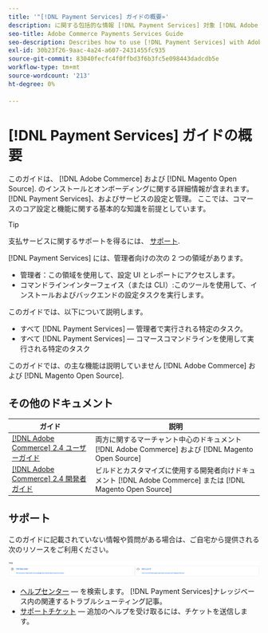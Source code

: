 ```yaml
---
title: '"[!DNL Payment Services] ガイドの概要»'
description: に関する包括的な情報 [!DNL Payment Services] 対象 [!DNL Adobe Commerce] および [!DNL Magento Open Source] 管理者（インストールとオンボーディングを含む）
seo-title: Adobe Commerce Payments Services Guide
seo-description: Describes how to use [!DNL Payment Services] with Adobe Commerce or [!DNL Magento Open Source].
exl-id: 30b23f26-9aac-4a24-a607-2431455fc935
source-git-commit: 83040fecfc4f0ffbd3f6b3fc5e098443dadcdb5e
workflow-type: tm+mt
source-wordcount: '213'
ht-degree: 0%

---
```


# [!DNL Payment Services] ガイドの概要

このガイドは、 [!DNL Adobe Commerce] および [!DNL Magento Open Source]. のインストールとオンボーディングに関する詳細情報が含まれます。 [!DNL Payment Services]、およびサービスの設定と管理。 ここでは、コマースのコア設定と機能に関する基本的な知識を前提としています。

>[!TIP]
>
>支払サービスに関するサポートを得るには、 [サポート](#support).

[!DNL Payment Services] には、管理者向けの次の 2 つの領域があります。

* 管理者：この領域を使用して、設定 UI とレポートにアクセスします。
* コマンドラインインターフェイス（または CLI）:このツールを使用して、インストールおよびバックエンドの設定タスクを実行します。

このガイドでは、以下について説明します。

* すべて [!DNL Payment Services] — 管理者で実行される特定のタスク。
* すべて [!DNL Payment Services] — コマースコマンドラインを使用して実行される特定のタスク

このガイドでは、の主な機能は説明していません [!DNL Adobe Commerce] および [!DNL Magento Open Source].

## その他のドキュメント

| ガイド | 説明 |
|------ | ----------- |
| [[!DNL Adobe Commerce] 2.4 ユーザーガイド](https://docs.magento.com/user-guide/) | 両方に関するマーチャント中心のドキュメント [!DNL Adobe Commerce] および [!DNL Magento Open Source] |
| [[!DNL Adobe Commerce] 2.4 開発者ガイド](https://devdocs.magento.com/) | ビルドとカスタマイズに使用する開発者向けドキュメント [!DNL Adobe Commerce] または [!DNL Magento Open Source] |

## サポート

このガイドに記載されていない情報や質問がある場合は、ご自宅から提供される次のリソースをご利用ください。

![ヘルプリソース](assets/help-resources.png)

* [ヘルプセンター](https://experienceleague.adobe.com/docs/commerce-knowledge-base/kb/overview.html?lang=en) — を検索します。 [!DNL Payment Services]ナレッジベース内の関連するトラブルシューティング記事。
* [サポートチケット](https://experienceleague.adobe.com/docs/commerce-knowledge-base/kb/help-center-guide/magento-help-center-user-guide.html?lang=en#submit-ticket) — 追加のヘルプを受け取るには、チケットを送信します。
